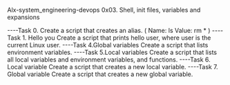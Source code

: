 Alx-system_engineering-devops
0x03. Shell, init files, variables and expansions

----Task 0. <o> 
Create a script that creates an alias. (
    Name: ls
    Value: rm *
)
----Task 1. Hello you
Create a script that prints hello user, where user is the current Linux user.
----Task 4.Global variables 
Create a script that lists environment variables.
----Task 5.Local variables 
Create a script that lists all local variables and environment variables, and functions.
----Task 6. Local variable 
Create a script that creates a new local variable.
----Task 7. Global variable 
Create a script that creates a new global variable.
 

